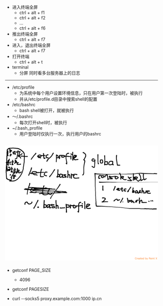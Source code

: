 + 进入终端全屏
	+ ctrl + alt + f1
	+ ctrl + alt + f2
	+  ...
	+ ctrl + alt + f6
+ 推出终端全屏
	+ ctrl + alt + f7
+ 进入，退出终端全屏
	+ ctrl + alt + f7
+ 打开终端
	+ ctrl + alt + t
+ terminal
	+ 分屏	同时看多台服务器上的日志

-----
+ /etc/profile
	+ 为系统中每个用户设置环境信息，只在用户第一次登陆时，被执行
	+ 并从/etc/profile.d目录中搜索shell的配置
+ /etc/bashrc
	+ bash shell被打开，就被执行
+ ～/.bashrc
	+ 每次打开shell时，被执行
+ ~/.bash_profile
	+ 用户登陆时仅执行一次，执行用户的bashrc

![image](linux-bash.png)
-----

+ getconf PAGE_SIZE
	+ 4096
+ getconf PAGESIZE


+ curl --socks5 proxy.example.com:1000 ip.cn
